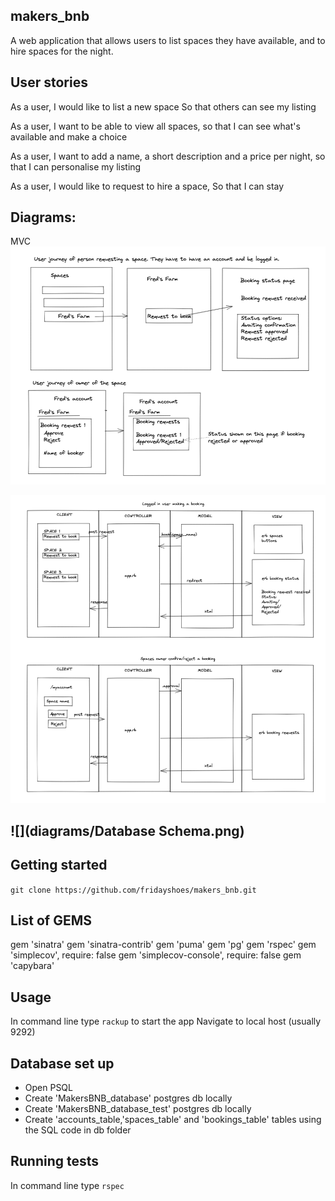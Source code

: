 ## makers_bnb

A web application that allows users to list spaces they have available, and to hire spaces for the night.

## User stories
As a user,
I would like to list a new space
So that others can see my listing

As a user,
I want to be able to view all spaces,
so that I can see what's available and make a choice

As a user,
I want to add a name, a short description and a price per night,
so that I can personalise my listing

As a user,
I would like to request to hire a space,
So that I can stay

Diagrams:
-------
MVC
![](diagrams/User_journey1.png)

![](diagrams/User_journey2.png)

![](diagrams/Database Schema.png)
-------

## Getting started

`git clone https://github.com/fridayshoes/makers_bnb.git`


## List of GEMS
gem 'sinatra'
gem 'sinatra-contrib'
gem 'puma'
gem 'pg'
gem 'rspec'
gem 'simplecov', require: false
gem 'simplecov-console', require: false
gem 'capybara'

## Usage
In command line type `rackup` to start the app
Navigate to local host (usually 9292)

## Database set up 
- Open PSQL
- Create 'MakersBNB_database' postgres db locally
- Create 'MakersBNB_database_test' postgres db locally
- Create 'accounts_table,'spaces_table' and 'bookings_table' tables using the SQL code in db folder


## Running tests

In command line type `rspec` 
